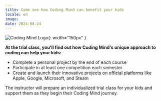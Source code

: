 ```yaml
---
title: Come see how Coding Mind can benefit your kids
locale: en
image: 
date: 2024-08-24
---
```


![Coding Mind Logo]({{site.logo}}){: width="150px" }

**At the trial class, you'll find out how Coding Mind's unique approach to coding can help your kids:**

- Complete a personal project by the end of each course
- Participate in at least one competition each semester
- Create and launch their innovative projects on official platforms like Apple, Google, Microsoft, and Steam

The instructor will prepare an individualized trial class for your kids and support them as they begin their Coding Mind journey.
